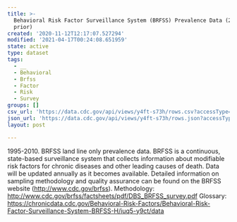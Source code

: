 ```yaml
---
title: >-
  Behavioral Risk Factor Surveillance System (BRFSS) Prevalence Data (2010 and
  prior)
created: '2020-11-12T12:17:07.527294'
modified: '2021-04-17T00:24:08.651959'
state: active
type: dataset
tags:
  - __
  - Behavioral
  - Brfss
  - Factor
  - Risk
  - Survey
groups: []
csv_url: 'https://data.cdc.gov/api/views/y4ft-s73h/rows.csv?accessType=DOWNLOAD'
json_url: 'https://data.cdc.gov/api/views/y4ft-s73h/rows.json?accessType=DOWNLOAD'
layout: post

---
```

1995-2010. BRFSS land line only prevalence data. BRFSS is a continuous, state-based surveillance system that collects information about modifiable risk factors for chronic diseases and other leading causes of death. Data will be updated annually as it becomes available. Detailed information on sampling methodology and quality assurance can be found on the BRFSS website (http://www.cdc.gov/brfss). Methodology: http://www.cdc.gov/brfss/factsheets/pdf/DBS_BRFSS_survey.pdf Glossary: https://chronicdata.cdc.gov/Behavioral-Risk-Factors/Behavioral-Risk-Factor-Surveillance-System-BRFSS-H/iuq5-y9ct/data
